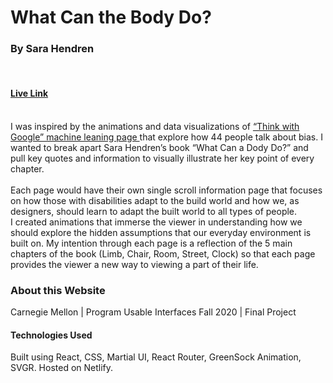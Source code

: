 # What Can the Body Do? 
### By Sara Hendren
<br/>

#### <a href="whatcanabodydo.netlify.app" > Live Link </a>

<br/>
I was inspired by the animations and data visualizations of <a href="https://www.thinkwithgoogle.com/feature/ml-fairness-for-marketers/"> “Think with Google” machine leaning page </a> that explore how 44 people talk about bias. I wanted to break apart Sara Hendren’s book “What Can a Dody Do?” and pull key quotes and information to visually illustrate her key point of every chapter. 
<br/>
<br/>
Each page would have their own single scroll information page that focuses on how those with disabilities adapt to the build world and how we, as designers, should learn to adapt the built world to all types of people. 
<br/>
I created animations that immerse the viewer in understanding how we should explore the hidden assumptions that our everyday environment is built on. My intention through each page is a reflection of the 5 main chapters of the book (Limb, Chair, Room, Street, Clock) so that each page provides the viewer a new way to viewing a part of their life.

### About this Website
Carnegie Mellon | Program Usable Interfaces Fall 2020 | Final Project
#### Technologies Used
Built using React, CSS, Martial UI, React Router, GreenSock Animation, SVGR. Hosted on Netlify.
